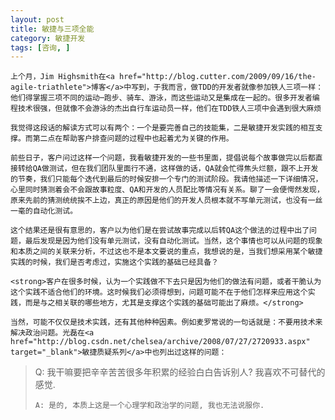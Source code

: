 ```yaml
---
layout: post
title: 敏捷与三项全能
category: 敏捷开发
tags: [咨询, ]
---
```


	上个月，Jim Highsmith在<a href="http://blog.cutter.com/2009/09/16/the-agile-triathlete">博客</a>中写到，于我而言，做TDD的开发者就像参加铁人三项一样：他们得掌握三项不同的运动─跑步、骑车、游泳，而这些运动又是集成在一起的。很多开发者编程技术很强，但就像不会游泳的杰出自行车运动员一样，他们在TDD铁人三项中会遇到很大麻烦

	我觉得这段话的解读方式可以有两个：一个是要完善自己的技能集，二是敏捷开发实践的相互支撑。而第二点在帮助客户排查问题的过程中也起着尤为关键的作用。

	前些日子，客户问过这样一个问题，我看敏捷开发的一些书里面，提倡说每个故事做完以后都直接转给QA做测试，但在我们团队里面行不通，这样做的话，QA就会忙得焦头烂额，跟不上开发的节奏，我们只能每个迭代到最后的时候安排一个专门的测试阶段。我请他描述一下详细情况，心里同时猜测着会不会跟故事粒度、QA和开发的人员配比等情况有关系。聊了一会便愕然发现，原来先前的猜测统统挨不上边，真正的原因是他们的开发人员根本就不写单元测试，也没有一丝一毫的自动化测试。

	这个结果还是很有意思的，客户以为他们是在尝试故事完成以后转QA这个做法的过程中出了问题，最后发现是因为他们没有单元测试，没有自动化测试。当然，这个事情也可以从问题的现象和本质之间的关联来分析，不过这也不是本文要说的重点，我想说的是，当我们想采用某个敏捷实践的时候，我们是否考虑过，实施这个实践的基础已经具备？

	<strong>客户在很多时候，认为一个实践做不下去只是因为他们的做法有问题，或者干脆认为这个实践不适合他们的环境。这时候我们必须得想到，问题可能不在于他们怎样来应用这个实践，而是与之相关联的哪些地方，尤其是支撑这个实践的基础可能出了麻烦。</strong>

	当然，可能不仅仅是技术实践，还有其他种种因素。例如麦罗常说的一句话就是：不要用技术来解决政治问题。光磊在<a href="http://blog.csdn.net/chelsea/archive/2008/07/27/2720933.aspx" target="_blank">敏捷质疑系列</a>中也列出过这样的问题：
<blockquote>Q: 我干嘛要把辛辛苦苦很多年积累的经验白白告诉别人? 我喜欢不可替代的感觉.

	A: 是的, 本质上这是一个心理学和政治学的问题, 我也无法说服你.
</blockquote>